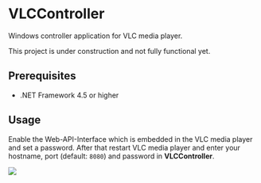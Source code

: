 VLCController
=============

Windows controller application for VLC media player.

This project is under construction and not fully functional yet.

## Prerequisites ##
- .NET Framework 4.5 or higher

## Usage ##
Enable the Web-API-Interface which is embedded in the VLC media player and set a password. After that restart VLC media player and enter your hostname, port (default: `8080`) and password in **VLCController**.

<img src="https://img.deratrox.de/vlccontroller-settings.png">

